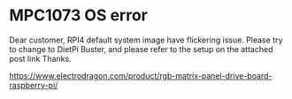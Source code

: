 
# MPC1073 OS error 

Dear customer, RPI4 default system image have flickering issue. Please try to change to DietPi Buster, and please refer to the setup on the attached post link Thanks.

https://www.electrodragon.com/product/rgb-matrix-panel-drive-board-raspberry-pi/